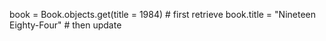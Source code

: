 book = Book.objects.get(title = 1984) # first retrieve
book.title = "Nineteen Eighty-Four" # then update